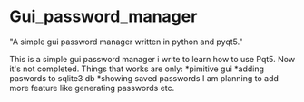 # Gui_password_manager
"A simple gui password manager written in python and pyqt5."

This is a simple gui password manager i write to learn how to use Pqt5.
Now it's not completed. Things that works are only:
*pimitive gui
*adding paswords to sqlite3 db
*showing saved passwords
I am planning to add more feature like generating passwords etc.
